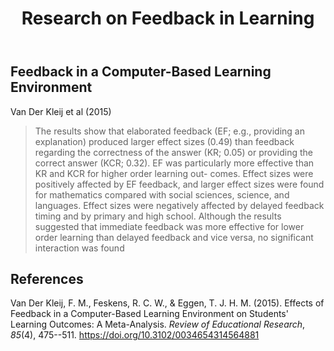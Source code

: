 ﻿---
title: Research on Feedback in Learning 
---

## Feedback in a Computer-Based Learning Environment

Van Der Kleij et al (2015) 

> The results show that elaborated feedback (EF; e.g., providing an explanation) produced larger effect sizes (0.49) than feedback regarding the correctness of the answer (KR; 0.05) or providing the correct answer (KCR; 0.32). EF was particularly more effective than KR and KCR for higher order learning out- comes. Effect sizes were positively affected by EF feedback, and larger effect sizes were found for mathematics compared with social sciences, science, and languages. Effect sizes were negatively affected by delayed feedback timing and by primary and high school. Although the results suggested that immediate feedback was more effective for lower order learning than delayed feedback and vice versa, no significant interaction was found

## References 

Van Der Kleij, F. M., Feskens, R. C. W., & Eggen, T. J. H. M. (2015). Effects of Feedback in a Computer-Based Learning Environment on Students' Learning Outcomes: A Meta-Analysis. *Review of Educational Research*, *85*(4), 475--511. <https://doi.org/10.3102/0034654314564881>